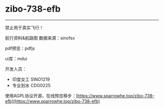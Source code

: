 # zibo-738-efb

---

禁止用于真实飞行！

航行资料&航路图 数据来源：sinofsx

pdf预览：pdfjs

ui库：mdui

开发人员：
- 印度女工 SINO1219
- 专业划水 CDG0225

使用AGPL协议开源，在线预览移步：[https://www.sparrowhe.top/zibo-738-efb](https://www.sparrowhe.top/zibo-738-efb)
